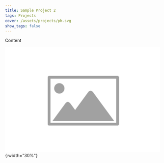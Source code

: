 ```yaml
---
title: Sample Project 2
tags: Projects
cover: /assets/projects/ph.svg
show_tags: false
---
```


Content

<!--more-->

![Image](/assets/projects/ph.svg){:width="30%"}